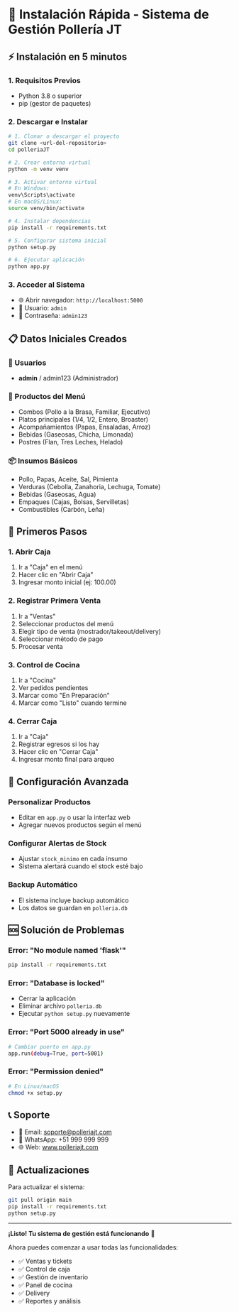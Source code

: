 # 🚀 Instalación Rápida - Sistema de Gestión Pollería JT

## ⚡ Instalación en 5 minutos

### 1. Requisitos Previos
- Python 3.8 o superior
- pip (gestor de paquetes)

### 2. Descargar e Instalar

```bash
# 1. Clonar o descargar el proyecto
git clone <url-del-repositorio>
cd polleriaJT

# 2. Crear entorno virtual
python -m venv venv

# 3. Activar entorno virtual
# En Windows:
venv\Scripts\activate
# En macOS/Linux:
source venv/bin/activate

# 4. Instalar dependencias
pip install -r requirements.txt

# 5. Configurar sistema inicial
python setup.py

# 6. Ejecutar aplicación
python app.py
```

### 3. Acceder al Sistema
- 🌐 Abrir navegador: `http://localhost:5000`
- 👤 Usuario: `admin`
- 🔑 Contraseña: `admin123`

## 📋 Datos Iniciales Creados

### 👥 Usuarios
- **admin** / admin123 (Administrador)

### 🍗 Productos del Menú
- Combos (Pollo a la Brasa, Familiar, Ejecutivo)
- Platos principales (1/4, 1/2, Entero, Broaster)
- Acompañamientos (Papas, Ensaladas, Arroz)
- Bebidas (Gaseosas, Chicha, Limonada)
- Postres (Flan, Tres Leches, Helado)

### 📦 Insumos Básicos
- Pollo, Papas, Aceite, Sal, Pimienta
- Verduras (Cebolla, Zanahoria, Lechuga, Tomate)
- Bebidas (Gaseosas, Agua)
- Empaques (Cajas, Bolsas, Servilletas)
- Combustibles (Carbón, Leña)

## 🎯 Primeros Pasos

### 1. Abrir Caja
1. Ir a "Caja" en el menú
2. Hacer clic en "Abrir Caja"
3. Ingresar monto inicial (ej: 100.00)

### 2. Registrar Primera Venta
1. Ir a "Ventas"
2. Seleccionar productos del menú
3. Elegir tipo de venta (mostrador/takeout/delivery)
4. Seleccionar método de pago
5. Procesar venta

### 3. Control de Cocina
1. Ir a "Cocina"
2. Ver pedidos pendientes
3. Marcar como "En Preparación"
4. Marcar como "Listo" cuando termine

### 4. Cerrar Caja
1. Ir a "Caja"
2. Registrar egresos si los hay
3. Hacer clic en "Cerrar Caja"
4. Ingresar monto final para arqueo

## 🔧 Configuración Avanzada

### Personalizar Productos
- Editar en `app.py` o usar la interfaz web
- Agregar nuevos productos según el menú

### Configurar Alertas de Stock
- Ajustar `stock_minimo` en cada insumo
- Sistema alertará cuando el stock esté bajo

### Backup Automático
- El sistema incluye backup automático
- Los datos se guardan en `polleria.db`

## 🆘 Solución de Problemas

### Error: "No module named 'flask'"
```bash
pip install -r requirements.txt
```

### Error: "Database is locked"
- Cerrar la aplicación
- Eliminar archivo `polleria.db`
- Ejecutar `python setup.py` nuevamente

### Error: "Port 5000 already in use"
```bash
# Cambiar puerto en app.py
app.run(debug=True, port=5001)
```

### Error: "Permission denied"
```bash
# En Linux/macOS
chmod +x setup.py
```

## 📞 Soporte

- 📧 Email: soporte@polleriajt.com
- 📱 WhatsApp: +51 999 999 999
- 🌐 Web: www.polleriajt.com

## 🔄 Actualizaciones

Para actualizar el sistema:
```bash
git pull origin main
pip install -r requirements.txt
python setup.py
```

---

**¡Listo! Tu sistema de gestión está funcionando** 🎉

Ahora puedes comenzar a usar todas las funcionalidades:
- ✅ Ventas y tickets
- ✅ Control de caja
- ✅ Gestión de inventario
- ✅ Panel de cocina
- ✅ Delivery
- ✅ Reportes y análisis 